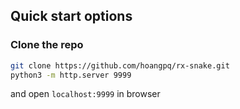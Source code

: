 ## Quick start options

### Clone the repo
```bash
git clone https://github.com/hoangpq/rx-snake.git
python3 -m http.server 9999
```

and open `localhost:9999` in browser 
